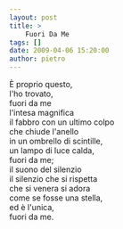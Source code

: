 ```yaml
---
layout: post
title: >
    Fuori Da Me
tags: []
date: 2009-04-06 15:20:00
author: pietro
---
```

È proprio questo,<br/>l'ho trovato,<br/>fuori da me<br/>l'intesa magnifica<br/>il fabbro con un ultimo colpo<br/>che chiude l'anello<br/>in un ombrello di scintille,<br/>un lampo di luce calda,<br/>fuori da me;<br/>il suono del silenzio<br/>il silenzio che si rispetta<br/>che si venera si adora<br/>come se fosse una stella,<br/>ed è l'unica,<br/>fuori da me.
